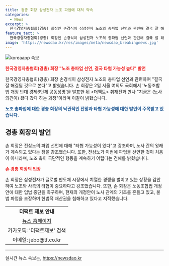 ```yaml
---
title: 경총 회장 삼성전자 노조 파업에 대처 약속
categories:
  - News
excerpt: >
  한국경영자총협회(경총) 회장인 손경식이 삼성전자 노조의 총파업 선언과 관련해 결국 잘 해결될 것으로 본다고 밝혔다. 노동조합법 개정에 반대하는 경제6단체 공동성명을 발표한 후 인터뷰에서 노사 의견이 왔다 갔다 하는 과정이라고 언급했다. 이번 파업은 노조의 요구가 사측에 받아들여지지 않은 것에 기인하며, 전삼노가 파업을 선언한 것은 이번이 처음이 아니다. 손 회장은 타협 가능성을 강조하며 노조 측의 극단적인 행보는 어렵다고 판단하고 있다. 또한, 노란봉투법으로 불리는 노동조합법 개정에 대해 입법 중단을 촉구했다.
feature_text: >
  한국경영자총협회(경총) 회장인 손경식이 삼성전자 노조의 총파업 선언과 관련해 결국 잘 해결될 것으로 본다고 밝혔다. 노동조합법 개정에 반대하는 경제6단체 공동성명을 발표한 후 인터뷰에서 노사 의견이 왔다 갔다 하는 과정이라고 언급했다. 이번 파업은 노조의 요구가 사측에 받아들여지지 않은 것에 기인하며, 전삼노가 파업을 선언한 것은 이번이 처음이 아니다. 손 회장은 타협 가능성을 강조하며 노조 측의 극단적인 행보는 어렵다고 판단하고 있다. 또한, 노란봉투법으로 불리는 노동조합법 개정에 대해 입법 중단을 촉구했다.
image: 'https://newsdao.kr/res/images/meta/newsdao_breakingnews.jpg'
---
```


<p><img src="https://newsdao.kr/res/images/meta/newsdao_breakingnews.jpg" alt="koreaapp 속보" /></p>

<p><b><span style="color: #ee2323;">한국경영자총협회(경총) 회장 "노조 총파업 선언, 결국 타협 가능성 높다" 발언</span></b></p>

<p>한국경영자총협회(경총) 회장 손경식이 삼성전자 노조의 총파업 선언과 관련하여 "결국 잘 해결될 것으로 본다"고 밝혔습니다. 손 회장은 2일 서울 여의도 국회에서 '노동조합법 개정 반대 경제6단체 공동성명'을 발표한 뒤 &lt;더팩트&gt; 취재진과 만나 "지금은 (노사 의견이) 왔다 갔다 하는 과정"이라며 이같이 밝혔습니다.</p>

<p><b><span style="color: #1a5490;">노조 총파업에 대한 경총 회장의 낙관적인 전망과 타협 가능성에 대한 발언이 주목받고 있습니다.</span></b></p>

<div>
  <h2 data-ke-size="size26">경총 회장의 발언</h2>
  <p data-ke-size="size16">손 회장은 전삼노의 파업 선언에 대해 "타협 가능성이 있다"고 강조하며, 노사 간의 왕래가 계속되고 있다는 점을 강조했습니다. 또한, 전삼노가 이번에 파업을 선언한 것이 처음이 아니라며, 노조 측이 극단적인 행동을 계속하기 어렵다는 견해를 밝혔습니다.</p>
</div>

<p><b><span style="color: #ee2323;">손 경총 회장의 입장</span></b></p>

<p>손 회장은 삼성전자가 글로벌 반도체 시장에서 치열한 경쟁을 벌이고 있는 상황을 감안하여 노조와 사측의 타협이 중요하다고 강조했습니다. 또한, 손 회장은 노동조합법 개정안에 대한 입법 중단을 촉구하며, 현재의 개정안이 노사 관계의 기초를 흔들고 있고, 불법 파업을 조장하며 헌법적 재산권을 침해하고 있다고 지적했습니다.</p>

<table>
  <tr>
    <td style="text-align: center; height: 17px;"><b>더팩트 제보 안내</b></td>
  </tr>
  <tr>
    <td style="text-align: center; height: 17px;"><a href="http://talk.tf.co.kr/bbs/report/write">뉴스 홈페이지</a></td>
  </tr>
  <tr>
    <td style="text-align: center; height: 17px;">카카오톡: '더팩트제보' 검색</td>
  </tr>
  <tr>
    <td style="text-align: center; height: 17px;">이메일: jebo@tf.co.kr</td>
  </tr>
</table>

<hr>
실시간 뉴스 속보는, <a href="https://newsdao.kr" rel="dofollow">https://newsdao.kr</a>


